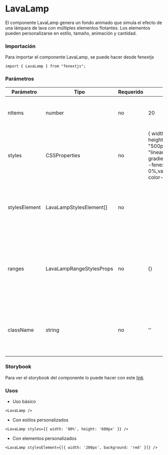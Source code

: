 # LavaLamp

El componente LavaLamp genera un fondo animado que simula el efecto de una lámpara de lava con múltiples elementos flotantes. Los elementos pueden personalizarse en estilo, tamaño, animación y cantidad.

### Importación

Para importar el componente LavaLamp, se puede hacer desde fenextjs

```tsx copy
import { LavaLamp } from "fenextjs";
```

### Parámetros

| Parámetro | Tipo | Requerido | Default | Descripcion |
| --------- | ---- | --------- | ------- | ----------- |
| nItems | number | no | 20 | Número de elementos flotantes en la lámpara de lava. |
| styles | CSSProperties | no | \{ width: "100%", height: "500px",background: "linear-gradient(45deg,var(--fenext-color-blue) 0%,var(--fenext-color-teal) 100%)"\} | Estilos generales aplicados al contenedor de la lámpara de lava. |
| stylesElement | LavaLampStylesElement[] | no |  | Estilos aplicados a los elementos individuales flotantes en la lámpara de lava. |
| ranges | LavaLampRangeStylesProps | no | \{\} | Propiedades de rango aleatorio para determinar el movimiento, escala y posición de los elementos. |
| className | string | no | '' | Clase CSS adicional para personalizar el contenedor del componente. |

### Storybook

Para ver el storybook del componente lo puede hacer con este [link](https://fenextjs-component-storybook.vercel.app/?path=/story/lavalamp-lavalamp--index)

### Usos

- Uso básico

```tsx copy
<LavaLamp />
```

- Con estilos personalizados

```tsx copy
<LavaLamp styles={{ width: '80%', height: '600px' }} />
```

- Con elementos personalizados

```tsx copy
<LavaLamp stylesElement={[{ width: '200px', background: 'red' }]} />
```

